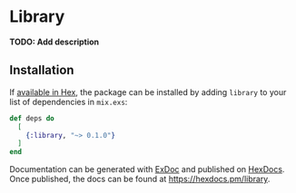 # Library

**TODO: Add description**

## Installation

If [available in Hex](https://hex.pm/docs/publish), the package can be installed
by adding `library` to your list of dependencies in `mix.exs`:

```elixir
def deps do
  [
    {:library, "~> 0.1.0"}
  ]
end
```

Documentation can be generated with [ExDoc](https://github.com/elixir-lang/ex_doc)
and published on [HexDocs](https://hexdocs.pm). Once published, the docs can
be found at <https://hexdocs.pm/library>.

